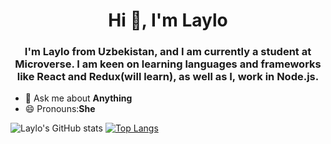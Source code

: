 <h1 align="center">Hi 👋, I'm Laylo</h1>
<h3 align="center">I'm Laylo from Uzbekistan, and I am currently a student at Microverse. I am keen on learning languages and frameworks like React and Redux(will learn), as well as I, work in Node.js.</h3>

- 💬 Ask me about **Anything** 
- 😄 Pronouns:**She**


![Laylo's GitHub stats](https://github-readme-stats.vercel.app/api?username=laylo309&show_icons=true&theme=radical)
[![Top Langs](https://github-readme-stats.vercel.app/api/top-langs/?username=laylo309&layout=compact&theme=radical)](https://github.com/anuraghazra/github-readme-stats)


